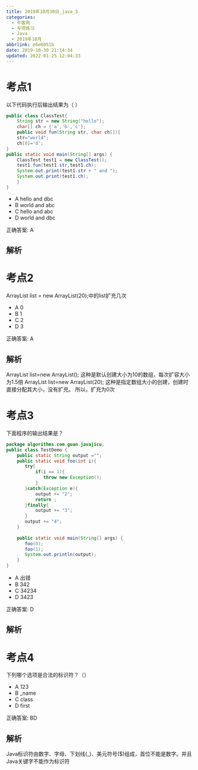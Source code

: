 ```yaml
---
title: 2019年10月30日_java_3
categories: 
  - 牛客网
  - 专项练习
  - Java
  - 2019年10月
abbrlink: e6e6051b
date: 2019-10-30 21:14:34
updated: 2022-01-25 12:04:33
---
```

# 考点1
以下代码执行后输出结果为（ ）
```java
public class ClassTest{
    String str = new String("hello");
    char[] ch = {'a','b','c'};
    public void fun(String str, char ch[]){
    str="world";
    ch[0]='d';
}
public static void main(String[] args) {
    ClassTest test1 = new ClassTest();
    test1.fun(test1.str,test1.ch);
    System.out.print(test1.str + " and ");
    System.out.print(test1.ch);
    }
}
```
- A hello and dbc
- B world and abc
- C hello and abc
- D world and dbc

正确答案: A
## 解析

# 考点2
ArrayList list = new ArrayList(20);中的list扩充几次
- A 0
- B 1
- C 2
- D 3

正确答案: A
## 解析
ArrayList list=new ArrayList(); 这种是默认创建大小为10的数组，每次扩容大小为1.5倍
 ArrayList list=new ArrayList(20); 这种是指定数组大小的创建，创建时直接分配其大小，没有扩充。 所以，扩充为0次
 
# 考点3
下面程序的输出结果是？
```java
package algorithms.com.guan.javajicu;  
public class TestDemo {  
    public static String output ="";  
    public static void foo(int i){  
       try{  
           if(i == 1){  
              throw new Exception();  
           }  
       }catch(Exception e){  
           output += "2";  
           return ;  
       }finally{  
           output += "3";  
       }  
       output += "4";  
    }  
   
    public static void main(String[] args) {  
       foo(0);  
       foo(1);  
       System.out.println(output); 
    }  
}  
```
- A 出错
- B 342
- C 34234
- D 3423

正确答案: D
## 解析

# 考点4
下列哪个选项是合法的标识符？（）
- A 123
- B _name
- C class
- D first

正确答案: BD
## 解析
Java标识符由数字、字母、下划线(_)、美元符号($)组成，首位不能是数字。并且Java关键字不能作为标识符
